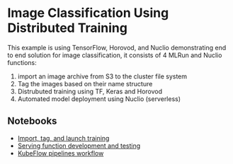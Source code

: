 # Image Classification Using Distributed Training

This example is using TensorFlow, Horovod, and Nuclio demonstrating end to end solution for image classification, 
it consists of 4 MLRun and Nuclio functions:

1. import an image archive from S3 to the cluster file system
2. Tag the images based on their name structure 
3. Distrubuted training using TF, Keras and Horovod
4. Automated model deployment using Nuclio (serverless)

## Notebooks

* [Import, tag, and launch training]() 
* [Serving function development and testing](nuclio-serving-tf-images.ipynb)
* [KubeFlow pipelines workflow]()
